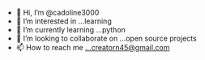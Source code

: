 - 👋 Hi, I’m @cadoline3000
- 👀 I’m interested in ...learning
- 🌱 I’m currently learning ...python
- 💞️ I’m looking to collaborate on ...open source projects
- 📫 How to reach me ...creatorn45@gmail.com

<!---
cadoline3000/cadoline3000 is a ✨ special ✨ repository because its `README.md` (this file) appears on your GitHub profile.
You can click the Preview link to take a look at your changes.
--->

